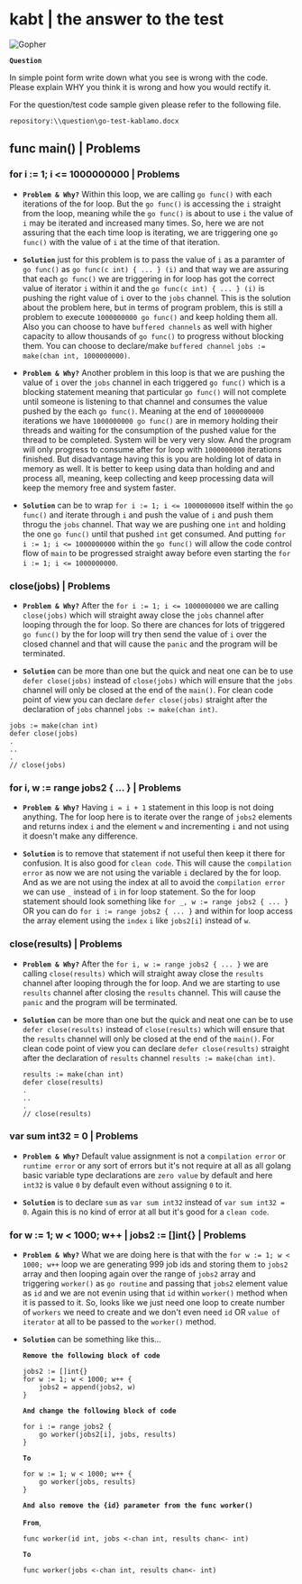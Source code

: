 # kabt | the answer to the test

![Gopher](https://static1.squarespace.com/static/5c4ea9d5697a985352030ac6/5c4ea9feaa4a99273255562d/5c4fb8c9aa4a990c63cdba02/1549821309986/4kheader.png?format=1500w)

**`Question`**

In simple point form write down what you see is wrong with the code. Please explain WHY you think it is wrong and how you would rectify it.

For the question/test code sample given please refer to the following file.

```
repository:\\question\go-test-kablamo.docx
```

## func main() | Problems

### for i := 1; i <= 1000000000 | Problems

* **`Problem & Why?`** Within this loop, we are calling `go func()` with each iterations of the for loop. But the `go func()` is accessing the `i` straight from the loop, meaning while the `go func()` is about to use `i` the value of `i` may be iterated and increased many times. So, here we are not assuring that the each time loop is iterating, we are triggering one `go func()` with the value of `i` at the time of that iteration.

* **`Solution`** just for this problem is to pass the value of `i` as a paramter of `go func()` as `go func(c int) { ... } (i)` and that way we are assuring that each `go func()` we are triggering in for loop has got the correct value of iterator `i` within it and the `go func(c int) { ... } (i)` is pushing the right value of `i` over to the `jobs` channel. This is the solution about the problem here, but in terms of program problem, this is still a problem to execute `1000000000 go func()` and keep holding them all. Also you can choose to have `buffered channels` as well with higher capacity to allow thousands of `go func()` to progress without blocking them. You can choose to declare/make `buffered channel` `jobs := make(chan int, 1000000000)`.

* **`Problem & Why?`** Another problem in this loop is that we are pushing the value of `i` over the `jobs` channel in each triggered `go func()` which is a blocking statement meaning that particular `go func()` will not complete until someone is listening to that channel and consumes the value pushed by the each `go func()`. Meaning at the end of `1000000000` iterations we have `1000000000 go func()` are in memory holding their threads and waiting for the consumption of the pushed value for the thread to be completed. System will be very very slow. And the program will only progress to consume after for loop with `1000000000` iterations finished. But disadvantage having this is you are holding lot of data in memory as well. It is better to keep using data than holding and and process all, meaning, keep collecting and keep processing data will keep the memory free and system faster. 

* **`Solution`** can be to wrap `for i := 1; i <= 1000000000` itself within the `go func()` and iterate through `i` and push the value of `i` and push them throgu the `jobs` channel. That way we are pushing one `int` and holding the one `go func()` until that pushed `int` get consumed. And putting `for i := 1; i <= 1000000000` within the `go func()` will allow the code control flow of `main` to be progressed straight away before even starting the `for i := 1; i <= 1000000000`.

### close(jobs) | Problems

* **`Problem & Why?`** After the `for i := 1; i <= 1000000000` we are calling `close(jobs)` which will straight away close the `jobs` channel after looping through the for loop. So there are chances for lots of triggered `go func()` by the for loop will try then send the value of `i` over the closed channel and that will cause the `panic` and the program will be terminated.

* **`Solution`** can be more than one but the quick and neat one can be to use `defer close(jobs)` instead of `close(jobs)` which will ensure that the `jobs` channel will only be closed at the end of the `main()`. For clean code point of view you can declare `defer close(jobs)` straight after the declaration of `jobs` channel `jobs := make(chan int)`.

```
jobs := make(chan int)
defer close(jobs)
.
..
.
// close(jobs)
```

### for i, w := range jobs2 { ... } | Problems

* **`Problem & Why?`** Having `i = i + 1` statement in this loop is not doing anything. The for loop here is to iterate over the range of `jobs2` elements and returns index `i` and the element `w` and incrementing `i` and not using it doesn't make any difference.

* **`Solution`** is to remove that statement if not useful then keep it there for confusion. It is also good for `clean code`. This will cause the `compilation error` as now we are not using the variable `i` declared by the for loop. And as we are not using the index at all to avoid the `compilation error` we can use `_` instead of `i` in for loop statement. So the for loop statement should look something like `for _, w := range jobs2 { ... }` OR you can do `for i := range jobs2 { ... }` and within for loop access the array element using the `index` `i` like `jobs2[i]` instead of `w`.

### close(results) | Problems

* **`Problem & Why?`** After the `for i, w := range jobs2 { ... }` we are calling `close(results)` which will straight away close the `results` channel after looping through the for loop. And we are starting to use `results` channel after closing the `results` channel. This will cause the `panic` and the program will be terminated.

* **`Solution`** can be more than one but the quick and neat one can be to use `defer close(results)` instead of `close(results)` which will ensure that the `results` channel will only be closed at the end of the `main()`. For clean code point of view you can declare `defer close(results)` straight after the declaration of `results` channel `results := make(chan int)`.

    ```
    results := make(chan int)
    defer close(results)
    .
    ..
    .
    // close(results)
    ```

### var sum int32 = 0 | Problems

* **`Problem & Why?`** Default value assignment is not a `compilation error` or `runtime error` or any sort of errors but it's not require at all as all golang basic variable type declarations are `zero value` by default and here `int32` is value `0` by default even without assigning `0` to it.

* **`Solution`** is to declare `sum` as `var sum int32` instead of `var sum int32 = 0`. Again this is no kind of error at all but it's good for a `clean code`.

### for w := 1; w < 1000; w++ | jobs2 := []int{} | Problems

* **`Problem & Why?`** What we are doing here is that with the `for w := 1; w < 1000; w++` loop we are generating 999 job ids and storing them to `jobs2` array and then looping again over the range of `jobs2` array and triggering `worker()` as `go routine` and passing that `jobs2` element value as `id` and we are not evenin using that `id` within `worker()` method when it is passed to it. So, looks like we just need one loop to create number of `workers` we need to create and we don't even need `id` OR `value of iterator` at all to be passed to the `worker()` method.

* **`Solution`** can be something like this...

    **`Remove the following block of code`**

    ```
    jobs2 := []int{}
    for w := 1; w < 1000; w++ {
        jobs2 = append(jobs2, w)
    }
    ```

    **`And change the following block of code`**

    ```
    for i := range jobs2 {
        go worker(jobs2[i], jobs, results)
    }
    ```

    **`To`**

    ```
    for w := 1; w < 1000; w++ {
        go worker(jobs, results)
    }
    ```

    **`And also remove the {id} parameter from the func worker()`**

    **`From`**,

    ```
    func worker(id int, jobs <-chan int, results chan<- int)
    ```

    **`To`**

    ```
    func worker(jobs <-chan int, results chan<- int)
    ```
